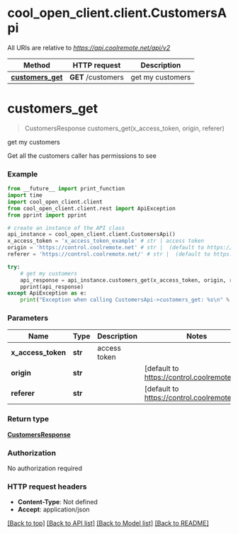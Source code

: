 # cool_open_client.client.CustomersApi

All URIs are relative to *https://api.coolremote.net/api/v2*

Method | HTTP request | Description
------------- | ------------- | -------------
[**customers_get**](CustomersApi.md#customers_get) | **GET** /customers | get my customers

# **customers_get**
> CustomersResponse customers_get(x_access_token, origin, referer)

get my customers

Get all the customers caller has permissions to see

### Example
```python
from __future__ import print_function
import time
import cool_open_client.client
from cool_open_client.client.rest import ApiException
from pprint import pprint

# create an instance of the API class
api_instance = cool_open_client.client.CustomersApi()
x_access_token = 'x_access_token_example' # str | access token
origin = 'https://control.coolremote.net' # str |  (default to https://control.coolremote.net)
referer = 'https://control.coolremote.net/' # str |  (default to https://control.coolremote.net/)

try:
    # get my customers
    api_response = api_instance.customers_get(x_access_token, origin, referer)
    pprint(api_response)
except ApiException as e:
    print("Exception when calling CustomersApi->customers_get: %s\n" % e)
```

### Parameters

Name | Type | Description  | Notes
------------- | ------------- | ------------- | -------------
 **x_access_token** | **str**| access token | 
 **origin** | **str**|  | [default to https://control.coolremote.net]
 **referer** | **str**|  | [default to https://control.coolremote.net/]

### Return type

[**CustomersResponse**](CustomersResponse.md)

### Authorization

No authorization required

### HTTP request headers

 - **Content-Type**: Not defined
 - **Accept**: application/json

[[Back to top]](#) [[Back to API list]](../README.md#documentation-for-api-endpoints) [[Back to Model list]](../README.md#documentation-for-models) [[Back to README]](../README.md)

